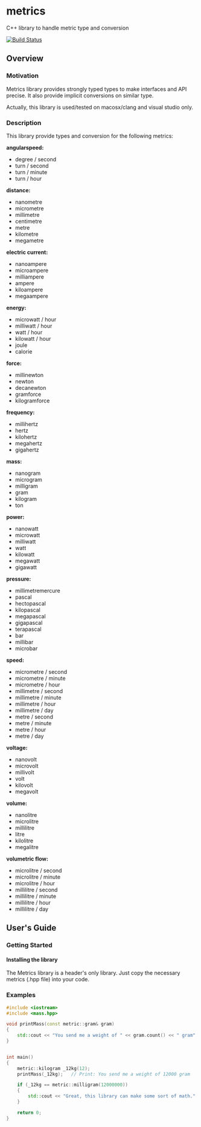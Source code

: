 # metrics
C++ library to handle metric type and conversion

[![Build Status](https://travis-ci.org/xtofpic/metrics.svg?branch=master)](https://travis-ci.org/xtofpic/metrics)


## Overview

### Motivation

Metrics library provides strongly typed types to make interfaces and API precise.
It also provide implicit conversions on similar type.

Actually, this library is used/tested on macosx/clang and visual studio only.


### Description

This library provide types and conversion for the following metrics:

**angularspeed:**
* degree / second
* turn / second
* turn / minute
* turn / hour

**distance:**
* nanometre
* micrometre
* millimetre
* centimetre
* metre
* kilometre
* megametre

**electric current:**
* nanoampere
* microampere
* milliampere
* ampere
* kiloampere
* megaampere

**energy:**
* microwatt / hour
* milliwatt / hour
* watt / hour
* kilowatt / hour
* joule
* calorie

**force:**
* millinewton
* newton
* decanewton
* gramforce
* kilogramforce

**frequency:**
* millihertz
* hertz
* kilohertz
* megahertz
* gigahertz

**mass:**
* nanogram
* microgram
* milligram
* gram
* kilogram
* ton

**power:**
* nanowatt
* microwatt
* milliwatt
* watt
* kilowatt
* megawatt
* gigawatt

**pressure:**
* millimetremercure
* pascal
* hectopascal
* kilopascal
* megapascal
* gigapascal
* terapascal
* bar
* millibar
* microbar

**speed:**
* micrometre / second
* micrometre / minute
* micrometre / hour
* millimetre / second
* millimetre / minute
* millimetre / hour
* millimetre / day
* metre / second
* metre / minute
* metre / hour
* metre / day

**voltage:**
* nanovolt
* microvolt
* millivolt
* volt
* kilovolt
* megavolt

**volume:**
* nanolitre
* microlitre
* millilitre
* litre
* kilolitre
* megalitre

**volumetric flow:**
* microlitre / second
* microlitre / minute
* microlitre / hour
* millilitre / second
* millilitre / minute
* millilitre / hour
* millilitre / day


## User's Guide

### Getting Started

#### Installing the library

The Metrics library is a header's only library. Just copy the necessary metrics (.hpp file) into your code.


### Examples


```c++
#include <iostream>
#include <mass.hpp>

void printMass(const metric::gram& gram)
{
	std::cout << "You send me a weight of " << gram.count() << " gram" << std::endl;
}


int main()
{
	metric::kilogram _12kg(12);
	printMass(_12kg);	// Print: You send me a weight of 12000 gram

	if (_12kg == metric::milligram(12000000))
	{
		std::cout << "Great, this library can make some sort of math." << std::endl;
	}

	return 0;
}
```




